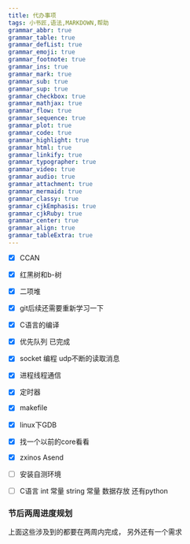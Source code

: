 ```yaml
---
title: 代办事项
tags: 小书匠,语法,MARKDOWN,帮助
grammar_abbr: true
grammar_table: true
grammar_defList: true
grammar_emoji: true
grammar_footnote: true
grammar_ins: true
grammar_mark: true
grammar_sub: true
grammar_sup: true
grammar_checkbox: true
grammar_mathjax: true
grammar_flow: true
grammar_sequence: true
grammar_plot: true
grammar_code: true
grammar_highlight: true
grammar_html: true
grammar_linkify: true
grammar_typographer: true
grammar_video: true
grammar_audio: true
grammar_attachment: true
grammar_mermaid: true
grammar_classy: true
grammar_cjkEmphasis: true
grammar_cjkRuby: true
grammar_center: true
grammar_align: true
grammar_tableExtra: true
--- 
```



- [x] CCAN
- [x] 红黑树和b-树
- [x] 二项堆
- [x] git后续还需要重新学习一下
- [x] C语言的编译
- [x] 优先队列     已完成
- [x] socket 编程  udp不断的读取消息
- [x] 进程线程通信
- [x] 定时器
- [x] makefile
- [x] linux下GDB
- [x] 找一个以前的core看看
- [x] zxinos Asend
- [ ] 安装自测环境
- [ ] C语言 int 常量 string 常量 数据存放 还有python





### 节后两周进度规划

上面这些涉及到的都要在两周内完成，
另外还有一个需求




